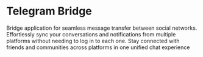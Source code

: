 # Telegram Bridge

Bridge application for seamless message transfer between social networks. Effortlessly sync your conversations and notifications from multiple platforms without needing to log in to each one. Stay connected with friends and communities across platforms in one unified chat experience
